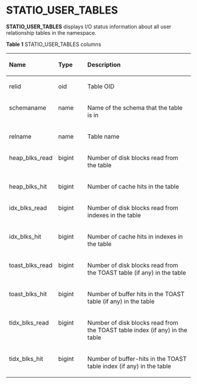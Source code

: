 # STATIO\_USER\_TABLES<a name="EN-US_TOPIC_0245374773"></a>

**STATIO\_USER\_TABLES**  displays I/O status information about all user relationship tables in the namespace.

**Table  1**  STATIO\_USER\_TABLES columns

<a name="en-us_topic_0237122669_table88111504412"></a>
<table><thead align="left"><tr id="en-us_topic_0237122669_row8223550348"><th class="cellrowborder" valign="top" width="17.658234176582344%" id="mcps1.2.4.1.1"><p id="en-us_topic_0237122669_p162231550242"><a name="en-us_topic_0237122669_p162231550242"></a><a name="en-us_topic_0237122669_p162231550242"></a>Name</p>
</th>
<th class="cellrowborder" valign="top" width="16.71832816718328%" id="mcps1.2.4.1.2"><p id="en-us_topic_0237122669_p1022318505418"><a name="en-us_topic_0237122669_p1022318505418"></a><a name="en-us_topic_0237122669_p1022318505418"></a>Type</p>
</th>
<th class="cellrowborder" valign="top" width="65.62343765623437%" id="mcps1.2.4.1.3"><p id="en-us_topic_0237122669_p322317501049"><a name="en-us_topic_0237122669_p322317501049"></a><a name="en-us_topic_0237122669_p322317501049"></a>Description</p>
</th>
</tr>
</thead>
<tbody><tr id="en-us_topic_0237122669_row1622414506411"><td class="cellrowborder" valign="top" width="17.658234176582344%" headers="mcps1.2.4.1.1 "><p id="en-us_topic_0237122669_p722414502411"><a name="en-us_topic_0237122669_p722414502411"></a><a name="en-us_topic_0237122669_p722414502411"></a>relid</p>
</td>
<td class="cellrowborder" valign="top" width="16.71832816718328%" headers="mcps1.2.4.1.2 "><p id="en-us_topic_0237122669_p12224155017411"><a name="en-us_topic_0237122669_p12224155017411"></a><a name="en-us_topic_0237122669_p12224155017411"></a>oid</p>
</td>
<td class="cellrowborder" valign="top" width="65.62343765623437%" headers="mcps1.2.4.1.3 "><p id="en-us_topic_0237122669_p152248506410"><a name="en-us_topic_0237122669_p152248506410"></a><a name="en-us_topic_0237122669_p152248506410"></a>Table OID</p>
</td>
</tr>
<tr id="en-us_topic_0237122669_row0224050443"><td class="cellrowborder" valign="top" width="17.658234176582344%" headers="mcps1.2.4.1.1 "><p id="en-us_topic_0237122669_p722419501420"><a name="en-us_topic_0237122669_p722419501420"></a><a name="en-us_topic_0237122669_p722419501420"></a>schemaname</p>
</td>
<td class="cellrowborder" valign="top" width="16.71832816718328%" headers="mcps1.2.4.1.2 "><p id="en-us_topic_0237122669_p122244503419"><a name="en-us_topic_0237122669_p122244503419"></a><a name="en-us_topic_0237122669_p122244503419"></a>name</p>
</td>
<td class="cellrowborder" valign="top" width="65.62343765623437%" headers="mcps1.2.4.1.3 "><p id="en-us_topic_0237122669_p1622410501748"><a name="en-us_topic_0237122669_p1622410501748"></a><a name="en-us_topic_0237122669_p1622410501748"></a>Name of the schema that the table is in</p>
</td>
</tr>
<tr id="en-us_topic_0237122669_row13225195013412"><td class="cellrowborder" valign="top" width="17.658234176582344%" headers="mcps1.2.4.1.1 "><p id="en-us_topic_0237122669_p1225750846"><a name="en-us_topic_0237122669_p1225750846"></a><a name="en-us_topic_0237122669_p1225750846"></a>relname</p>
</td>
<td class="cellrowborder" valign="top" width="16.71832816718328%" headers="mcps1.2.4.1.2 "><p id="en-us_topic_0237122669_p1322595016413"><a name="en-us_topic_0237122669_p1322595016413"></a><a name="en-us_topic_0237122669_p1322595016413"></a>name</p>
</td>
<td class="cellrowborder" valign="top" width="65.62343765623437%" headers="mcps1.2.4.1.3 "><p id="en-us_topic_0237122669_p922525016415"><a name="en-us_topic_0237122669_p922525016415"></a><a name="en-us_topic_0237122669_p922525016415"></a>Table name</p>
</td>
</tr>
<tr id="en-us_topic_0237122669_row022518501543"><td class="cellrowborder" valign="top" width="17.658234176582344%" headers="mcps1.2.4.1.1 "><p id="en-us_topic_0237122669_p122251502414"><a name="en-us_topic_0237122669_p122251502414"></a><a name="en-us_topic_0237122669_p122251502414"></a>heap_blks_read</p>
</td>
<td class="cellrowborder" valign="top" width="16.71832816718328%" headers="mcps1.2.4.1.2 "><p id="en-us_topic_0237122669_p22251750944"><a name="en-us_topic_0237122669_p22251750944"></a><a name="en-us_topic_0237122669_p22251750944"></a>bigint</p>
</td>
<td class="cellrowborder" valign="top" width="65.62343765623437%" headers="mcps1.2.4.1.3 "><p id="en-us_topic_0237122669_p9225145012410"><a name="en-us_topic_0237122669_p9225145012410"></a><a name="en-us_topic_0237122669_p9225145012410"></a>Number of disk blocks read from the table</p>
</td>
</tr>
<tr id="en-us_topic_0237122669_row62265502415"><td class="cellrowborder" valign="top" width="17.658234176582344%" headers="mcps1.2.4.1.1 "><p id="en-us_topic_0237122669_p8226165015419"><a name="en-us_topic_0237122669_p8226165015419"></a><a name="en-us_topic_0237122669_p8226165015419"></a>heap_blks_hit</p>
</td>
<td class="cellrowborder" valign="top" width="16.71832816718328%" headers="mcps1.2.4.1.2 "><p id="en-us_topic_0237122669_p622645018410"><a name="en-us_topic_0237122669_p622645018410"></a><a name="en-us_topic_0237122669_p622645018410"></a>bigint</p>
</td>
<td class="cellrowborder" valign="top" width="65.62343765623437%" headers="mcps1.2.4.1.3 "><p id="en-us_topic_0237122669_p112261450443"><a name="en-us_topic_0237122669_p112261450443"></a><a name="en-us_topic_0237122669_p112261450443"></a>Number of cache hits in the table</p>
</td>
</tr>
<tr id="en-us_topic_0237122669_row1322616500411"><td class="cellrowborder" valign="top" width="17.658234176582344%" headers="mcps1.2.4.1.1 "><p id="en-us_topic_0237122669_p322645018416"><a name="en-us_topic_0237122669_p322645018416"></a><a name="en-us_topic_0237122669_p322645018416"></a>idx_blks_read</p>
</td>
<td class="cellrowborder" valign="top" width="16.71832816718328%" headers="mcps1.2.4.1.2 "><p id="en-us_topic_0237122669_p722617501943"><a name="en-us_topic_0237122669_p722617501943"></a><a name="en-us_topic_0237122669_p722617501943"></a>bigint</p>
</td>
<td class="cellrowborder" valign="top" width="65.62343765623437%" headers="mcps1.2.4.1.3 "><p id="en-us_topic_0237122669_p82274501445"><a name="en-us_topic_0237122669_p82274501445"></a><a name="en-us_topic_0237122669_p82274501445"></a>Number of disk blocks read from indexes in the table</p>
</td>
</tr>
<tr id="en-us_topic_0237122669_row5227185010412"><td class="cellrowborder" valign="top" width="17.658234176582344%" headers="mcps1.2.4.1.1 "><p id="en-us_topic_0237122669_p6227650147"><a name="en-us_topic_0237122669_p6227650147"></a><a name="en-us_topic_0237122669_p6227650147"></a>idx_blks_hit</p>
</td>
<td class="cellrowborder" valign="top" width="16.71832816718328%" headers="mcps1.2.4.1.2 "><p id="en-us_topic_0237122669_p22271050947"><a name="en-us_topic_0237122669_p22271050947"></a><a name="en-us_topic_0237122669_p22271050947"></a>bigint</p>
</td>
<td class="cellrowborder" valign="top" width="65.62343765623437%" headers="mcps1.2.4.1.3 "><p id="en-us_topic_0237122669_p14228105015418"><a name="en-us_topic_0237122669_p14228105015418"></a><a name="en-us_topic_0237122669_p14228105015418"></a>Number of cache hits in indexes in the table</p>
</td>
</tr>
<tr id="en-us_topic_0237122669_row2228165016420"><td class="cellrowborder" valign="top" width="17.658234176582344%" headers="mcps1.2.4.1.1 "><p id="en-us_topic_0237122669_p522815506417"><a name="en-us_topic_0237122669_p522815506417"></a><a name="en-us_topic_0237122669_p522815506417"></a>toast_blks_read</p>
</td>
<td class="cellrowborder" valign="top" width="16.71832816718328%" headers="mcps1.2.4.1.2 "><p id="en-us_topic_0237122669_p172289501749"><a name="en-us_topic_0237122669_p172289501749"></a><a name="en-us_topic_0237122669_p172289501749"></a>bigint</p>
</td>
<td class="cellrowborder" valign="top" width="65.62343765623437%" headers="mcps1.2.4.1.3 "><p id="en-us_topic_0237122669_p1022816505413"><a name="en-us_topic_0237122669_p1022816505413"></a><a name="en-us_topic_0237122669_p1022816505413"></a>Number of disk blocks read from the TOAST table (if any) in the table</p>
</td>
</tr>
<tr id="en-us_topic_0237122669_row142281350941"><td class="cellrowborder" valign="top" width="17.658234176582344%" headers="mcps1.2.4.1.1 "><p id="en-us_topic_0237122669_p162286507416"><a name="en-us_topic_0237122669_p162286507416"></a><a name="en-us_topic_0237122669_p162286507416"></a>toast_blks_hit</p>
</td>
<td class="cellrowborder" valign="top" width="16.71832816718328%" headers="mcps1.2.4.1.2 "><p id="en-us_topic_0237122669_p22289505411"><a name="en-us_topic_0237122669_p22289505411"></a><a name="en-us_topic_0237122669_p22289505411"></a>bigint</p>
</td>
<td class="cellrowborder" valign="top" width="65.62343765623437%" headers="mcps1.2.4.1.3 "><p id="en-us_topic_0237122669_p922812503411"><a name="en-us_topic_0237122669_p922812503411"></a><a name="en-us_topic_0237122669_p922812503411"></a>Number of buffer hits in the TOAST table (if any) in the table</p>
</td>
</tr>
<tr id="en-us_topic_0237122669_row622885013416"><td class="cellrowborder" valign="top" width="17.658234176582344%" headers="mcps1.2.4.1.1 "><p id="en-us_topic_0237122669_p32290501647"><a name="en-us_topic_0237122669_p32290501647"></a><a name="en-us_topic_0237122669_p32290501647"></a>tidx_blks_read</p>
</td>
<td class="cellrowborder" valign="top" width="16.71832816718328%" headers="mcps1.2.4.1.2 "><p id="en-us_topic_0237122669_p122925014413"><a name="en-us_topic_0237122669_p122925014413"></a><a name="en-us_topic_0237122669_p122925014413"></a>bigint</p>
</td>
<td class="cellrowborder" valign="top" width="65.62343765623437%" headers="mcps1.2.4.1.3 "><p id="en-us_topic_0237122669_p222995014415"><a name="en-us_topic_0237122669_p222995014415"></a><a name="en-us_topic_0237122669_p222995014415"></a>Number of disk blocks read from the TOAST table index (if any) in the table</p>
</td>
</tr>
<tr id="en-us_topic_0237122669_row522995014419"><td class="cellrowborder" valign="top" width="17.658234176582344%" headers="mcps1.2.4.1.1 "><p id="en-us_topic_0237122669_p172292501241"><a name="en-us_topic_0237122669_p172292501241"></a><a name="en-us_topic_0237122669_p172292501241"></a>tidx_blks_hit</p>
</td>
<td class="cellrowborder" valign="top" width="16.71832816718328%" headers="mcps1.2.4.1.2 "><p id="en-us_topic_0237122669_p422913505418"><a name="en-us_topic_0237122669_p422913505418"></a><a name="en-us_topic_0237122669_p422913505418"></a>bigint</p>
</td>
<td class="cellrowborder" valign="top" width="65.62343765623437%" headers="mcps1.2.4.1.3 "><p id="en-us_topic_0237122669_p122308501445"><a name="en-us_topic_0237122669_p122308501445"></a><a name="en-us_topic_0237122669_p122308501445"></a>Number of buffer-hits in the TOAST table index (if any) in the table</p>
</td>
</tr>
</tbody>
</table>

